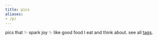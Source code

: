 ```yaml
---
title: pics
aliases:
- /p/
---
```


pics that ✨ spark joy ✨ like good food I eat and think about. see all [tags](/tags).
